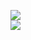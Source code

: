 [![](https://img.shields.io/badge/Made%20With-Github%20Spray-lightgrey.svg?style=for-the-badge&logo=github)](https://github.com/Annihil/github-spray#13836)  
[![](https://i.imgur.com/2DrTn0Z.gif)](https://github.com/Annihil/github-spray)